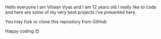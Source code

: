Hello everyone I am Vihaan Vyas and I am 12 years old I really like to code and here are some of my very best projects i've presented here.

You may fork or clone this repository from GitHub

Happy coding 😊
